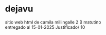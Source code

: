 # dejavu
sitio web html de camila millingalle
2 B matutino  
entregado al 15-01-2025
Justificado/ 10

